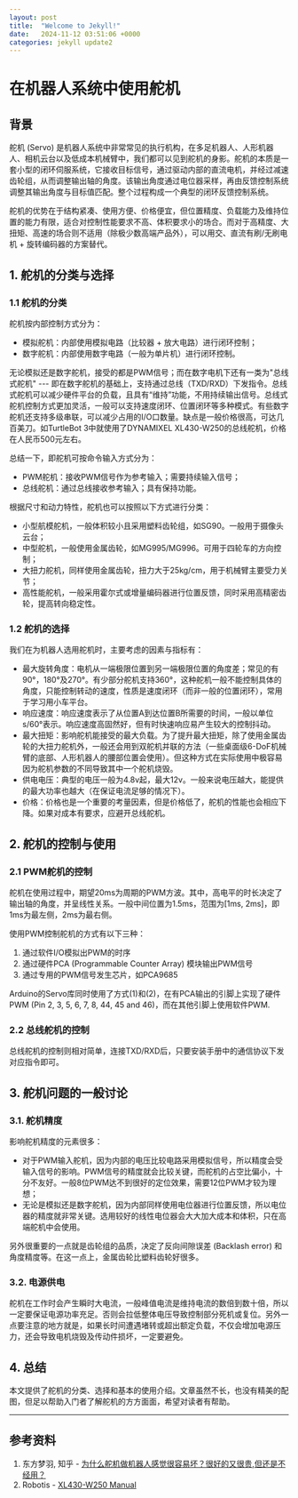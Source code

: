 ```yaml
---
layout: post
title:  "Welcome to Jekyll!"
date:   2024-11-12 03:51:06 +0000
categories: jekyll update2
---
```

# 在机器人系统中使用舵机

## 背景

舵机 (Servo) 是机器人系统中非常常见的执行机构，在多足机器人、人形机器人、相机云台以及低成本机械臂中，我们都可以见到舵机的身影。舵机的本质是一套小型的闭环伺服系统，它接收目标信号，通过驱动内部的直流电机，并经过减速齿轮组，从而调整输出轴的角度。该输出角度通过电位器采样，再由反馈控制系统调整其输出角度与目标值匹配。整个过程构成一个典型的闭环反馈控制系统。

舵机的优势在于结构紧凑、使用方便、价格便宜，但位置精度、负载能力及维持位置的能力有限，适合对控制性能要求不高、体积要求小的场合。而对于高精度、大扭矩、高速的场合则不适用（除极少数高端产品外），可以用交、直流有刷/无刷电机 + 旋转编码器的方案替代。


## 1. 舵机的分类与选择
### 1.1 舵机的分类
舵机按内部控制方式分为：

- 模拟舵机：内部使用模拟电路（比较器 + 放大电路）进行闭环控制；
- 数字舵机：内部使用数字电路（一般为单片机）进行闭环控制。

无论模拟还是数字舵机，接受的都是PWM信号；而在数字电机下还有一类为"总线式舵机" --- 即在数字舵机的基础上，支持通过总线（TXD/RXD）下发指令。总线式舵机可以减少硬件平台的负载，且具有“维持”功能，不用持续输出信号。总线式舵机控制方式更加灵活，一般可以支持速度闭环、位置闭环等多种模式。有些数字舵机还支持多级串联，可以减少占用的I/O口数量。缺点是一般价格很高，可达几百美刀。如TurtleBot 3中就使用了DYNAMIXEL XL430-W250的总线舵机，价格在人民币500元左右。

总结一下，即舵机可按命令输入方式分为：

- PWM舵机：接收PWM信号作为参考输入；需要持续输入信号；
- 总线舵机：通过总线接收参考输入；具有保持功能。

根据尺寸和动力特性，舵机也可以按照以下方式进行分类：

- 小型航模舵机，一般体积较小且采用塑料齿轮组，如SG90。一般用于摄像头云台；
- 中型舵机，一般使用金属齿轮，如MG995/MG996。可用于四轮车的方向控制；
- 大扭力舵机，同样使用金属齿轮，扭力大于25kg/cm，用于机械臂主要受力关节；
- 高性能舵机，一般采用霍尔式或增量编码器进行位置反馈，同时采用高精密齿轮，提高转向稳定性。

### 1.2 舵机的选择
我们在为机器人选用舵机时，主要考虑的因素与指标有：

- 最大旋转角度：电机从一端极限位置到另一端极限位置的角度差；常见的有90°，180°及270°。有少部分舵机支持360°，这种舵机一般不能控制具体的角度，只能控制转动的速度，性质是速度闭环（而非一般的位置闭环），常用于学习用小车平台。
- 响应速度：响应速度表示了从位置A到达位置B所需要的时间，一般以单位s/60°表示。响应速度高固然好，但有时快速响应易产生较大的控制抖动。
- 最大扭矩：影响舵机能接受的最大负载。为了提升最大扭矩，除了使用金属齿轮的大扭力舵机外，一般还会用到双舵机并联的方法（一些桌面级6-DoF机械臂的底部、人形机器人的腰部位置会使用）。但这种方式在实际使用中极容易因为舵机参数的不同导致其中一个舵机烧毁。
- 供电电压：典型的电压一般为4.8v起，最大12v。一般来说电压越大，能提供的最大功率也越大（在保证电流足够的情况下）。
- 价格：价格也是一个重要的考量因素，但是价格低了，舵机的性能也会相应下降。如果对成本有要求，应避开总线舵机。


## 2. 舵机的控制与使用
### 2.1 PWM舵机的控制

舵机在使用过程中，期望20ms为周期的PWM方波。其中，高电平的时长决定了输出轴的角度，并呈线性关系。一般中间位置为1.5ms，范围为[1ms, 2ms]，即1ms为最左侧，2ms为最右侧。

使用PWM控制舵机的方式有以下三种：

1. 通过软件I/O模拟出PWM的时序
2. 通过硬件PCA (Programmable Counter Array) 模块输出PWM信号
3. 通过专用的PWM信号发生芯片，如PCA9685

Arduino的Servo库同时使用了方式(1)和(2)，在有PCA输出的引脚上实现了硬件PWM (Pin 2, 3, 5, 6, 7, 8, 44, 45 and 46)，而在其他引脚上使用软件PWM.

### 2.2 总线舵机的控制

总线舵机的控制则相对简单，连接TXD/RXD后，只要安装手册中的通信协议下发对应指令即可。


## 3. 舵机问题的一般讨论
### 3.1. 舵机精度

影响舵机精度的元素很多：

- 对于PWM输入舵机，因为内部的电压比较电路采用模拟信号，所以精度会受输入信号的影响。PWM信号的精度就会比较关键，而舵机的占空比偏小，十分不友好。一般8位PWM达不到很好的定位效果，需要12位PWM才较为理想；
- 无论是模拟还是数字舵机，因为内部同样使用电位器进行位置反馈，所以电位器的精度就非常关键。选用较好的线性电位器会大大加大成本和体积，只在高端舵机中会使用。

另外很重要的一点就是齿轮组的品质，决定了反向间隙误差 (Backlash error) 和角度精度等。在这一点上，金属齿轮比塑料齿轮好很多。


### 3.2. 电源供电

舵机在工作时会产生瞬时大电流，一般峰值电流是维持电流的数倍到数十倍，所以一定要保证电源功率充足。否则会拉低整体电压导致控制部分死机或复位。另外一点要注意的地方就是，如果长时间遭遇堵转或超出额定负载，不仅会增加电源压力，还会导致电机烧毁及传动件损坏，一定要避免。


## 4. 总结

本文提供了舵机的分类、选择和基本的使用介绍。文章虽然不长，也没有精美的配图，但足以帮助入门者了解舵机的方方面面，希望对读者有帮助。

---

## 参考资料
1. 东方梦羽, 知乎 - [为什么舵机做机器人感觉很容易坏？很好的又很贵,但还是不经用？](https://www.zhihu.com/question/357818544/answer/953562113)
2. Robotis - [XL430-W250 Manual](https://emanual.robotis.com/docs/en/dxl/x/xl430-w250/)
